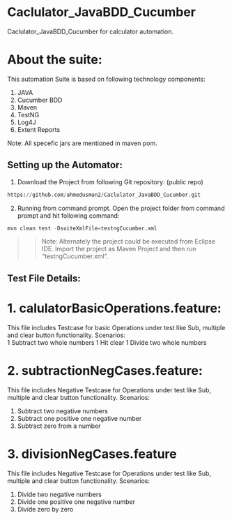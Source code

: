 # Caclulator_JavaBDD_Cucumber
Caclulator_JavaBDD_Cucumber for calculator automation.

# About the suite: 
This automation Suite is based on following technology components: 

1. JAVA 
2. Cucumber BDD 
3. Maven 
5. TestNG 
6. Log4J 
6. Extent Reports 

Note: All specefic jars are mentioned in maven pom.
 
## Setting up the Automator: 
1. Download the Project from following Git repository: (public repo)
```python
https://github.com/ahmedusman2/Caclulator_JavaBDD_Cucumber.git
```
2. Running from command prompt. Open the project folder from command prompt and hit following command:   
```python
mvn clean test -DsuiteXmlFile=testngCucumber.xml 
```
 >> Note: Alternately the project could be executed from Eclipse IDE. Import the project as Maven Project and then run “testngCucumber.xml”. 

## Test File Details:

# 1. calulatorBasicOperations.feature:

This file includes Testcase for basic Operations under test like Sub, multiple and clear button functionality. 
Scenarios:  
1 Subtract two whole numbers 
1 Hit clear 
1 Divide two whole numbers 
 

# 2. subtractionNegCases.feature: 
This file includes Negative Testcase for Operations under test like Sub, multiple and clear button functionality. 
Scenarios:  
1. Subtract two negative numbers 
2. Subtract one positive one negative number 
3. Subtract zero from a number 

# 3. divisionNegCases.feature 
This file includes Negative Testcase for Operations under test like Sub, multiple and clear button functionality. 
Scenarios:  
1. Divide two negative numbers 
2. Divide one positive one negative number 
3. Divide zero by zero 

 
